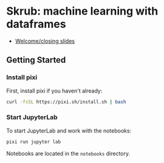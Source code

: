 # Skrub: machine learning with dataframes

- [Welcome/closing slides](https://docs.google.com/presentation/d/1Mfrw474yGWr6hMc4bWWQGo5gv9fUpq-oU5RldDPrnec/edit?usp=sharing)

## Getting Started

### Install pixi

First, install pixi if you haven't already:

```bash
curl -fsSL https://pixi.sh/install.sh | bash
```

### Start JupyterLab

To start JupyterLab and work with the notebooks:

```bash
pixi run jupyter lab
```

Notebooks are located in the `notebooks` directory.
